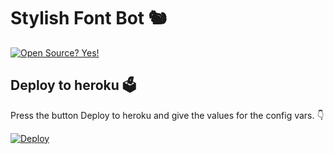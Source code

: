 # Stylish Font Bot 🐿
[![Open Source? Yes!](https://badgen.net/badge/Open%20Source%20%3F/Yes/yellow?icon=github)](https://github.com/SenuGamerBoy/-Stylish-Text)

## Deploy to heroku 🗳
Press the button Deploy to heroku and give the values for the config vars. 👇

[![Deploy](https://www.herokucdn.com/deploy/button.svg)](https://heroku.com/deploy?template=https://github.com/Ns-Bots/Stylish-Text)

